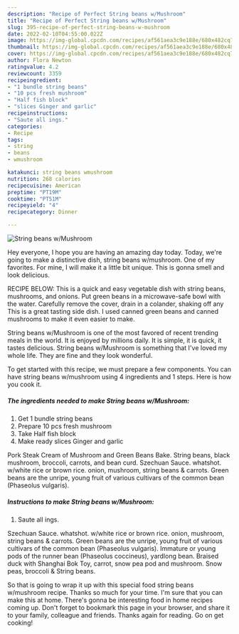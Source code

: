 ```yaml
---
description: "Recipe of Perfect String beans w/Mushroom"
title: "Recipe of Perfect String beans w/Mushroom"
slug: 395-recipe-of-perfect-string-beans-w-mushroom
date: 2022-02-10T04:55:00.022Z
image: https://img-global.cpcdn.com/recipes/af561aea3c9e188e/680x482cq70/string-beans-wmushroom-recipe-main-photo.jpg
thumbnail: https://img-global.cpcdn.com/recipes/af561aea3c9e188e/680x482cq70/string-beans-wmushroom-recipe-main-photo.jpg
cover: https://img-global.cpcdn.com/recipes/af561aea3c9e188e/680x482cq70/string-beans-wmushroom-recipe-main-photo.jpg
author: Flora Newton
ratingvalue: 4.2
reviewcount: 3359
recipeingredient:
- "1 bundle string beans"
- "10 pcs fresh mushroom"
- "Half fish block"
- "slices Ginger and garlic"
recipeinstructions:
- "Saute all ings."
categories:
- Recipe
tags:
- string
- beans
- wmushroom

katakunci: string beans wmushroom 
nutrition: 268 calories
recipecuisine: American
preptime: "PT19M"
cooktime: "PT51M"
recipeyield: "4"
recipecategory: Dinner

---
```



![String beans w/Mushroom](https://img-global.cpcdn.com/recipes/af561aea3c9e188e/680x482cq70/string-beans-wmushroom-recipe-main-photo.jpg)

Hey everyone, I hope you are having an amazing day today. Today, we're going to make a distinctive dish, string beans w/mushroom. One of my favorites. For mine, I will make it a little bit unique. This is gonna smell and look delicious.

RECIPE BELOW: This is a quick and easy vegetable dish with string beans, mushrooms, and onions. Put green beans in a microwave-safe bowl with the water. Carefully remove the cover, drain in a colander, shaking off any This is a great tasting side dish. I used canned green beans and canned mushrooms to make it even easier to make.

String beans w/Mushroom is one of the most favored of recent trending meals in the world. It is enjoyed by millions daily. It is simple, it is quick, it tastes delicious. String beans w/Mushroom is something that I've loved my whole life. They are fine and they look wonderful.


To get started with this recipe, we must prepare a few components. You can have string beans w/mushroom using 4 ingredients and 1 steps. Here is how you cook it.

<!--inarticleads1-->

##### The ingredients needed to make String beans w/Mushroom:

1. Get 1 bundle string beans
1. Prepare 10 pcs fresh mushroom
1. Take Half fish block
1. Make ready slices Ginger and garlic


Pork Steak Cream of Mushroom and Green Beans Bake. String beans, black mushroom, broccoli, carrots, and bean curd. Szechuan Sauce. whatshot. w/white rice or brown rice. onion, mushroom, string beans &amp; carrots. Green beans are the unripe, young fruit of various cultivars of the common bean (Phaseolus vulgaris). 

<!--inarticleads2-->

##### Instructions to make String beans w/Mushroom:

1. Saute all ings.


Szechuan Sauce. whatshot. w/white rice or brown rice. onion, mushroom, string beans &amp; carrots. Green beans are the unripe, young fruit of various cultivars of the common bean (Phaseolus vulgaris). Immature or young pods of the runner bean (Phaseolus coccineus), yardlong bean. Braised duck with Shanghai Bok Toy, carrot, snow pea pod and mushroom. Snow peas, broccoli &amp; String beans. 

So that is going to wrap it up with this special food string beans w/mushroom recipe. Thanks so much for your time. I'm sure that you can make this at home. There's gonna be interesting food in home recipes coming up. Don't forget to bookmark this page in your browser, and share it to your family, colleague and friends. Thanks again for reading. Go on get cooking!
